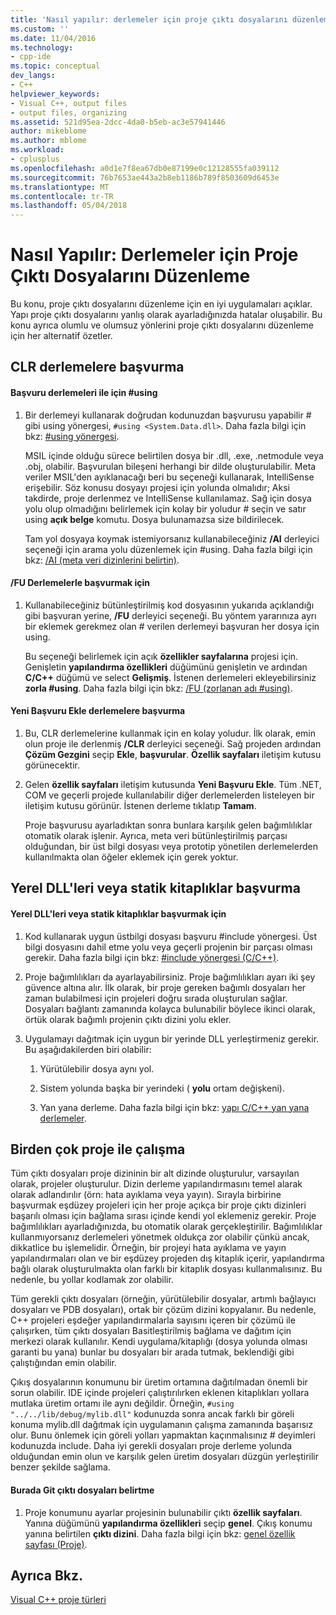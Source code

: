 ```yaml
---
title: 'Nasıl yapılır: derlemeler için proje çıktı dosyalarını düzenleme | Microsoft Docs'
ms.custom: ''
ms.date: 11/04/2016
ms.technology:
- cpp-ide
ms.topic: conceptual
dev_langs:
- C++
helpviewer_keywords:
- Visual C++, output files
- output files, organizing
ms.assetid: 521d95ea-2dcc-4da0-b5eb-ac3e57941446
author: mikeblome
ms.author: mblome
ms.workload:
- cplusplus
ms.openlocfilehash: a0d1e7f8ea67db0e87199e0c12128555fa039112
ms.sourcegitcommit: 76b7653ae443a2b8eb1186b789f8503609d6453e
ms.translationtype: MT
ms.contentlocale: tr-TR
ms.lasthandoff: 05/04/2018
---
```

# <a name="how-to-organize-project-output-files-for-builds"></a>Nasıl Yapılır: Derlemeler için Proje Çıktı Dosyalarını Düzenleme
Bu konu, proje çıktı dosyalarını düzenleme için en iyi uygulamaları açıklar. Yapı proje çıktı dosyalarını yanlış olarak ayarladığınızda hatalar oluşabilir. Bu konu ayrıca olumlu ve olumsuz yönlerini proje çıktı dosyalarını düzenleme için her alternatif özetler.  
  
## <a name="referencing-clr-assemblies"></a>CLR derlemelere başvurma  
  
#### <a name="to-reference-assemblies-with-using"></a>Başvuru derlemeleri ile için #using  
  
1.  Bir derlemeyi kullanarak doğrudan kodunuzdan başvurusu yapabilir # gibi using yönergesi, `#using <System.Data.dll>`. Daha fazla bilgi için bkz: [#using yönergesi](../preprocessor/hash-using-directive-cpp.md).  
  
     MSIL içinde olduğu sürece belirtilen dosya bir .dll, .exe, .netmodule veya .obj, olabilir. Başvurulan bileşeni herhangi bir dilde oluşturulabilir. Meta veriler MSIL'den ayıklanacağı beri bu seçeneği kullanarak, IntelliSense erişebilir. Söz konusu dosyayı projesi için yolunda olmalıdır; Aksi takdirde, proje derlenmez ve IntelliSense kullanılamaz. Sağ için dosya yolu olup olmadığını belirlemek için kolay bir yoludur # seçin ve satır using **açık belge** komutu. Dosya bulunamazsa size bildirilecek.  
  
     Tam yol dosyaya koymak istemiyorsanız kullanabileceğiniz **/AI** derleyici seçeneği için arama yolu düzenlemek için #using. Daha fazla bilgi için bkz: [/AI (meta veri dizinlerini belirtin)](../build/reference/ai-specify-metadata-directories.md).  
  
#### <a name="to-reference-assemblies-with-fu"></a>/FU Derlemelerle başvurmak için  
  
1.  Kullanabileceğiniz bütünleştirilmiş kod dosyasının yukarıda açıklandığı gibi başvuran yerine, **/FU** derleyici seçeneği. Bu yöntem yararınıza ayrı bir eklemek gerekmez olan # verilen derlemeyi başvuran her dosya için using.  
  
     Bu seçeneği belirlemek için açık **özellikler sayfalarına** projesi için. Genişletin **yapılandırma özellikleri** düğümünü genişletin ve ardından **C/C++** düğümü ve select **Gelişmiş**. İstenen derlemeleri ekleyebilirsiniz **zorla #using**. Daha fazla bilgi için bkz: [/FU (zorlanan adı #using)](../build/reference/fu-name-forced-hash-using-file.md).  
  
#### <a name="to-reference-assemblies-with-add-new-reference"></a>Yeni Başvuru Ekle derlemelere başvurma  
  
1.  Bu, CLR derlemelerine kullanmak için en kolay yoludur. İlk olarak, emin olun proje ile derlenmiş **/CLR** derleyici seçeneği. Sağ projeden ardından **Çözüm Gezgini** seçip **Ekle**, **başvurular**. **Özellik sayfaları** iletişim kutusu görünecektir.  
  
2.  Gelen **özellik sayfaları** iletişim kutusunda **Yeni Başvuru Ekle**. Tüm .NET, COM ve geçerli projede kullanılabilir diğer derlemelerden listeleyen bir iletişim kutusu görünür. İstenen derleme tıklatıp **Tamam**.  
  
     Proje başvurusu ayarladıktan sonra bunlara karşılık gelen bağımlılıklar otomatik olarak işlenir. Ayrıca, meta veri bütünleştirilmiş parçası olduğundan, bir üst bilgi dosyası veya prototip yönetilen derlemelerden kullanılmakta olan öğeler eklemek için gerek yoktur.  
  
## <a name="referencing-native-dlls-or-static-libraries"></a>Yerel DLL'leri veya statik kitaplıklar başvurma  
  
#### <a name="to-reference-native-dlls-or-static-libraries"></a>Yerel DLL'leri veya statik kitaplıklar başvurmak için  
  
1.  Kod kullanarak uygun üstbilgi dosyası başvuru #include yönergesi. Üst bilgi dosyasını dahil etme yolu veya geçerli projenin bir parçası olması gerekir. Daha fazla bilgi için bkz: [#include yönergesi (C/C++)](../preprocessor/hash-include-directive-c-cpp.md).  
  
2.  Proje bağımlılıkları da ayarlayabilirsiniz. Proje bağımlılıkları ayarı iki şey güvence altına alır. İlk olarak, bir proje gereken bağımlı dosyaları her zaman bulabilmesi için projeleri doğru sırada oluşturulan sağlar. Dosyaları bağlantı zamanında kolayca bulunabilir böylece ikinci olarak, örtük olarak bağımlı projenin çıktı dizini yolu ekler.  
  
3.  Uygulamayı dağıtmak için uygun bir yerinde DLL yerleştirmeniz gerekir. Bu aşağıdakilerden biri olabilir:  
  
    1.  Yürütülebilir dosya aynı yol.  
  
    2.  Sistem yolunda başka bir yerindeki ( **yolu** ortam değişkeni).  
  
    3.  Yan yana derleme. Daha fazla bilgi için bkz: [yapı C/C++ yan yana derlemeler](../build/building-c-cpp-side-by-side-assemblies.md).  
  
## <a name="working-with-multiple-projects"></a>Birden çok proje ile çalışma  
 Tüm çıktı dosyaları proje dizininin bir alt dizinde oluşturulur, varsayılan olarak, projeler oluşturulur. Dizin derleme yapılandırmasını temel alarak olarak adlandırılır (örn: hata ayıklama veya yayın). Sırayla birbirine başvurmak eşdüzey projeleri için her proje açıkça bir proje çıktı dizinleri başarılı olması için bağlama sırası içinde kendi yol eklemeniz gerekir. Proje bağımlılıkları ayarladığınızda, bu otomatik olarak gerçekleştirilir. Bağımlılıklar kullanmıyorsanız derlemeleri yönetmek oldukça zor olabilir çünkü ancak, dikkatlice bu işlemelidir. Örneğin, bir projeyi hata ayıklama ve yayın yapılandırmaları olan ve bir eşdüzey projeden dış kitaplık içerir, yapılandırma bağlı olarak oluşturulmakta olan farklı bir kitaplık dosyası kullanmalısınız. Bu nedenle, bu yollar kodlamak zor olabilir.  
  
 Tüm gerekli çıktı dosyaları (örneğin, yürütülebilir dosyalar, artımlı bağlayıcı dosyaları ve PDB dosyaları), ortak bir çözüm dizini kopyalanır. Bu nedenle, C++ projeleri eşdeğer yapılandırmalarla sayısını içeren bir çözümü ile çalışırken, tüm çıktı dosyaları Basitleştirilmiş bağlama ve dağıtım için merkezi olarak kullanılır. Kendi uygulama/kitaplığı (dosya yolunda olması garanti bu yana) bunlar bu dosyaları bir arada tutmak, beklendiği gibi çalıştığından emin olabilir.  
  
 Çıkış dosyalarının konumunu bir üretim ortamına dağıtılmadan önemli bir sorun olabilir. IDE içinde projeleri çalıştırılırken eklenen kitaplıkları yollara mutlaka üretim ortamı ile aynı değildir. Örneğin, `#using "../../lib/debug/mylib.dll"` kodunuzda sonra ancak farklı bir göreli konuma mylib.dll dağıtmak için uygulamanın çalışma zamanında başarısız olur. Bunu önlemek için göreli yolları yapmaktan kaçınmalısınız # deyimleri kodunuzda include. Daha iyi gerekli dosyaları proje derleme yolunda olduğundan emin olun ve karşılık gelen üretim dosyaları düzgün yerleştirilir benzer şekilde sağlama.  
  
#### <a name="how-to-specify-where-output-files-go"></a>Burada Git çıktı dosyaları belirtme  
  
1.  Proje konumunu ayarlar projesinin bulunabilir çıktı **özellik sayfaları**. Yanına düğümünü **yapılandırma özellikleri** seçip **genel**. Çıkış konumu yanına belirtilen **çıktı dizini**. Daha fazla bilgi için bkz: [genel özellik sayfası (Proje)](../ide/general-property-page-project.md).  
  
## <a name="see-also"></a>Ayrıca Bkz.  
 [Visual C++ proje türleri](../ide/visual-cpp-project-types.md)